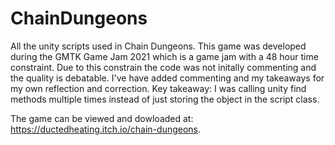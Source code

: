 # ChainDungeons

All the unity scripts used in Chain Dungeons. This game was developed during the GMTK Game Jam 2021 which is a game jam with a 48 hour time constraint. Due to this constrain the code was not initally commenting and the quality is debatable. I've have added commenting and my takeaways for my own reflection and correction. Key takeaway: I was calling unity find methods multiple times instead of just storing the object in the script class.

The game can be viewed and dowloaded at: https://ductedheating.itch.io/chain-dungeons.
